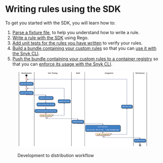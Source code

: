 # Writing rules using the SDK

To get you started with the SDK, you will learn how to:

1. [Parse a fixture file](../../../scan-cloud-configurations/snyk-infrastructure-as-code/custom-rules/getting-started-with-the-sdk/parsing-an-input-file.md), to help you understand how to write a rule.
2. [​Write a rule with the SDK](../../../scan-cloud-configurations/snyk-infrastructure-as-code/custom-rules/getting-started-with-the-sdk/writing-a-rule.md) using Rego.
3. [Add unit tests for the rules you have written](../../../scan-cloud-configurations/snyk-infrastructure-as-code/custom-rules/getting-started-with-the-sdk/testing-a-rule.md) to verify your rules.
4. [Build a bundle containing your custom rules](../../../scan-cloud-configurations/snyk-infrastructure-as-code/custom-rules/getting-started-with-the-sdk/bundling-rules.md) so that you can [use it with the Snyk CLI](../../../scan-cloud-configurations/snyk-infrastructure-as-code/custom-rules/use-iac-custom-rules-with-cli/).
5. [Push the bundle containing your custom rules to a container registry](../../../scan-cloud-configurations/snyk-infrastructure-as-code/custom-rules/getting-started-with-the-sdk/pushing-a-bundle.md) so that you can [enforce its usage with the Snyk CLI](../../../scan-cloud-configurations/snyk-infrastructure-as-code/custom-rules/use-iac-custom-rules-with-cli/).

<figure><img src="../../../.gitbook/assets/image (117) (1) (1) (1) (1) (1) (1) (1) (1) (1) (1) (1) (1) (1) (1) (1) (1) (1) (1) (1) (1) (1) (1) (1) (1) (1) (3).png" alt="Development to distribution workflow"><figcaption><p>Development to distribution workflow</p></figcaption></figure>
